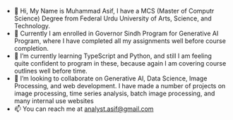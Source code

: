 - 👋 Hi, My Name is Muhammad Asif, I have a MCS (Master of Computr Science) Degree from Federal Urdu University of Arts, Science, and Technology.
- 👀 Currently I am enrolled in Governor Sindh Program for Generative AI Program, where I have completed all my assignments well before course completion.
- 🌱 I’m currently learning TypeScript and Python, and still I am feeling quite confident to program in these, because again I am covering course outlines well before time.
- 💞️ I’m looking to collaborate on Generative AI, Data Science, Image Processing, and web development. I have made a number of projects on image processing, time series analysis, batch image processing, and many internal use websites
- 📫 You can reach me at analyst.asif@gmail.com

